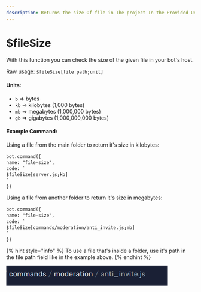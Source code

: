 ```yaml
---
description: Returns the size Of file in The project In the Provided Unit
---
```


# $fileSize

With this function you can check the size of the given file in your bot's host.

Raw usage: `$fileSize[file path;unit]`

#### Units:

* `b` => bytes
* `kb` => kilobytes (1,000 bytes)
* `mb` => megabytes (1,000,000 bytes)
* `gb` => gigabytes (1,000,000,000 bytes)

#### Example Command:

Using a file from the main folder to return it's size in kilobytes:

```
bot.command({
name: "file-size",
code: `
$fileSize[server.js;kb]
`
})
```

Using a file from another folder to return it's size in megabytes:

```
bot.command({
name: "file-size",
code: `
$fileSize[commands/moderation/anti_invite.js;mb]
`
})
```

{% hint style="info" %}
To use a file that's inside a folder, use it's path in the file path field like in the example above.
{% endhint %}

![example file path: commands/moderation/anti\_invite.js](<../../.gitbook/assets/image (41).png>)
